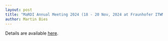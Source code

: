 ```yaml
---
layout: post
title: "MaRDI Annual Meeting 2024 (18 - 20 Nov, 2024 at Fraunhofer ITWM, Kaiserslautern)"
author: Martin Bies
---
```


Details are available [here](https://www.itwm.fraunhofer.de/de/messen-veranstaltungen/2024/2024_11_18_mardi-annual-meeting.html).
